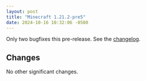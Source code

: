 ```yaml
---
layout: post
title: "Minecraft 1.21.2-pre5"
date: 2024-10-16 10:32:06 -0500
---
```


Only two bugfixes this pre-release. See the [changelog](https://www.minecraft.net/en-us/article/minecraft-1-21-2-pre-release-5).

## Changes

No other significant changes.

